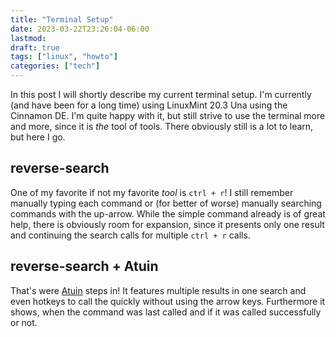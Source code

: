 ```yaml
---
title: "Terminal Setup"
date: 2023-03-22T23:26:04-06:00
lastmod: 
draft: true
tags: ["linux", "howto"]
categories: ["tech"]
---
```


In this post I will shortly describe my current terminal setup.
I'm currently (and have been for a long time) using LinuxMint 20.3 Una using the Cinnamon DE. I'm quite happy with it, but still strive to use the terminal more and more, since it is *the* tool of tools. There obviously still is a lot to learn, but here I go.

## reverse-search
One of my favorite if not my favorite *tool* is `ctrl + r`!
I still remember manually typing each command or (for better of worse) manually searching commands with the up-arrow.
While the simple command already is of great help, there is obviously room for expansion, since it presents only one result and continuing the search calls for multiple `ctrl + r` calls.
## reverse-search + Atuin
That's were [Atuin](https://github.com/ellie/atuin) steps in! It features multiple results in one search and even hotkeys to call the quickly without using the arrow keys. Furthermore it shows, when the command was last called and if it was called successfully or not. 